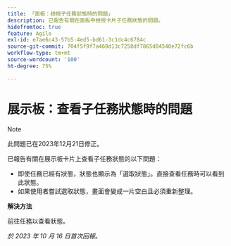 ```yaml
---
title: 「面板：檢視子任務狀態時的問題」
description: 已報告有關在面板中檢視卡片子任務狀態的問題。
hidefromtoc: true
feature: Agile
exl-id: e7ae6c43-57b5-4ed5-bd61-3c1dc4c6784c
source-git-commit: 704f5f9f7a460d13c7258df7865d84540e72fc6b
workflow-type: tm+mt
source-wordcount: '100'
ht-degree: 75%

---
```


# 展示板：查看子任務狀態時的問題

>[!NOTE]
>
>此問題已在2023年12月21日修正。

已報告有關在展示板卡片上查看子任務狀態的以下問題：

* 即使任務已經有狀態，狀態也顯示為「選取狀態」。直接查看任務時可以看到此狀態。
* 如果使用者嘗試選取狀態，畫面會變成一片空白且必須重新整理。

**解決方法**

前往任務以查看狀態。

_於 2023 年 10 月 16 日首次回報。_
